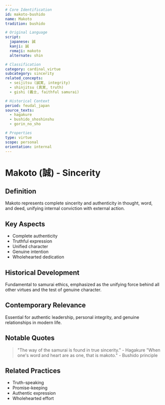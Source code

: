 ```yaml
---
# Core Identification
id: makoto-bushido
name: Makoto
tradition: bushido

# Original Language
script:
  japanese: 誠
  kanji: 誠
  romaji: makoto
  alternate: shin

# Classification
category: cardinal_virtue
subcategory: sincerity
related_concepts:
  - seijitsu (誠実, integrity)
  - shinjitsu (真実, truth)
  - gishi (義士, faithful samurai)

# Historical Context
period: feudal_japan
source_texts:
  - hagakure
  - bushido_shoshinshu
  - gorin_no_sho

# Properties
type: virtue
scope: personal
orientation: internal
---
```


# Makoto (誠) - Sincerity

## Definition
Makoto represents complete sincerity and authenticity in thought, word, and deed, unifying internal conviction with external action.

## Key Aspects
- Complete authenticity
- Truthful expression
- Unified character
- Genuine intention
- Wholehearted dedication

## Historical Development
Fundamental to samurai ethics, emphasized as the unifying force behind all other virtues and the test of genuine character.

## Contemporary Relevance
Essential for authentic leadership, personal integrity, and genuine relationships in modern life.

## Notable Quotes
> "The way of the samurai is found in true sincerity." - Hagakure
> "When one's word and heart are as one, that is makoto." - Bushido principle

## Related Practices
- Truth-speaking
- Promise-keeping
- Authentic expression
- Wholehearted effort
